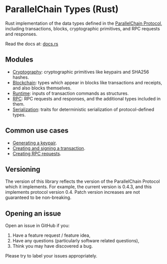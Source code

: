 # ParallelChain Types (Rust)

Rust implementation of the data types defined in the [ParallelChain Protocol](https://github.com/parallelchain-io/parallelchain-protocol), including transactions, blocks, cryptographic primitives, and RPC requests and responses.

Read the docs at: [docs.rs](https://docs.rs/pchain-types/0.4.3/pchain_types/)

## Modules

- [Cryptography](https://docs.rs/pchain-types/0.4.3/pchain_types/cryptography): cryptographic primitives like keypairs and SHA256 hashes.
- [Blockchain](https://docs.rs/pchain-types/0.4.3/pchain_types/blockchain): types which appear in blocks like transactions and receipts, and also blocks themselves.
- [Runtime](https://docs.rs/pchain-types/0.4.3/pchain_types/runtime): inputs of transaction commands as structures.
- [RPC](https://docs.rs/pchain-types/0.4.3/pchain_types/rpc): RPC requests and responses, and the additional types included in them.
- [Serialization](https://docs.rs/pchain-types/0.4.3/pchain_types/serialization): traits for deterministic serialization of protocol-defined types. 

## Common use cases

- [Generating a keypair](https://docs.rs/pchain-types/0.4.3/pchain_types/cryptography/index.html#generating-a-keypair).
- [Creating and signing a transaction](https://docs.rs/pchain-types/0.4.3/pchain-types/blockchain/struct.Transaction.html#creating-a-transaction).
- [Creating RPC requests](https://docs.rs/pchain-types/0.4.3/pchain_types/rpc).

## Versioning

The version of this library reflects the version of the ParallelChain Protocol which it implements. For example, the current version is 0.4.3, and this implements protocol version 0.4. Patch version increases are not guaranteed to be non-breaking.

## Opening an issue

Open an issue in GitHub if you:
1. Have a feature request / feature idea,
2. Have any questions (particularly software related questions),
3. Think you may have discovered a bug.

Please try to label your issues appropriately.
